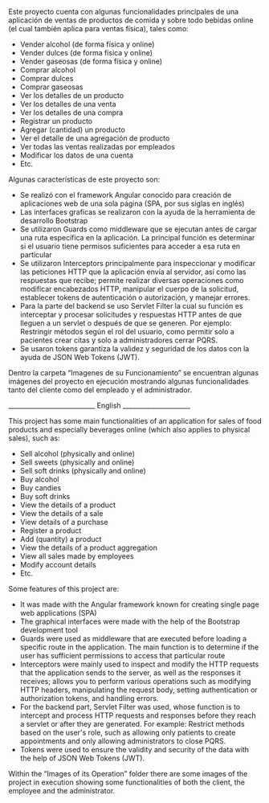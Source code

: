 Este proyecto cuenta con algunas funcionalidades principales de una aplicación de ventas de productos de comida y sobre todo bebidas online (el cual también aplica para ventas física), tales como:
-	Vender alcohol (de forma física y online)
-	Vender dulces (de forma física y online)
-	Vender gaseosas (de forma física y online)
-	Comprar alcohol
-	Comprar dulces
-	Comprar gaseosas
-	Ver los detalles de un producto
-	Ver los detalles de una venta
-	Ver los detalles de una compra
-	Registrar un producto 
-	Agregar (cantidad) un producto
-	Ver el detalle de una agregación de producto
-	Ver todas las ventas realizadas por empleados
-	Modificar los datos de una cuenta
-	Etc.

Algunas características de este proyecto son:

- Se realizó con el framework Angular conocido para creación de aplicaciones web de una sola página (SPA, por sus siglas en inglés)
- Las interfaces graficas se realizaron con la ayuda de la herramienta de desarrollo Bootstrap
- Se utilizaron Guards como middleware que se ejecutan antes de cargar una ruta específica en la aplicación. La principal función es determinar si el usuario tiene permisos suficientes para acceder a esa ruta en particular
- Se utilizaron Interceptors principalmente para inspeccionar y modificar las peticiones HTTP que la aplicación envía al servidor, así como las respuestas que recibe; permite realizar diversas operaciones como modificar encabezados HTTP, manipular el cuerpo de la solicitud, establecer tokens de autenticación o autorización, y manejar errores.
- Para la parte del backend se uso Servlet Filter la cual su función es interceptar y procesar solicitudes y respuestas HTTP antes de que lleguen a un servlet o después de que se generen. Por ejemplo: Restringir métodos según el rol del usuario, como permitir solo a pacientes crear citas y solo a administradores cerrar PQRS.
- Se usaron tokens garantiza la validez y seguridad de los datos con la ayuda de JSON Web Tokens (JWT).

Dentro la carpeta “Imagenes de su Funcionamiento” se encuentran algunas imágenes del proyecto en ejecución mostrando algunas funcionalidades tanto del cliente como del empleado y el administrador.	

___________________________ English _____________________

This project has some main functionalities of an application for sales of food products and especially beverages online (which also applies to physical sales), such as:
- Sell alcohol (physically and online)
- Sell sweets (physically and online)
- Sell soft drinks (physically and online)
- Buy alcohol
-	Buy candies
- Buy soft drinks
- View the details of a product
- View the details of a sale
- View details of a purchase
- Register a product
- Add (quantity) a product
- View the details of a product aggregation
- View all sales made by employees
- Modify account details
-	Etc.

Some features of this project are:

- It was made with the Angular framework known for creating single page web applications (SPA)
- The graphical interfaces were made with the help of the Bootstrap development tool
- Guards were used as middleware that are executed before loading a specific route in the application. The main function is to determine if the user has sufficient permissions to access that particular route
- Interceptors were mainly used to inspect and modify the HTTP requests that the application sends to the server, as well as the responses it receives; allows you to perform various operations such as modifying HTTP headers, manipulating the request body, setting authentication or authorization tokens, and handling errors.
- For the backend part, Servlet Filter was used, whose function is to intercept and process HTTP requests and responses before they reach a servlet or after they are generated. For example: Restrict methods based on the user's role, such as allowing only patients to create appointments and only allowing administrators to close PQRS.
- Tokens were used to ensure the validity and security of the data with the help of JSON Web Tokens (JWT).

Within the “Images of its Operation” folder there are some images of the project in execution showing some functionalities of both the client, the employee and the administrator.
